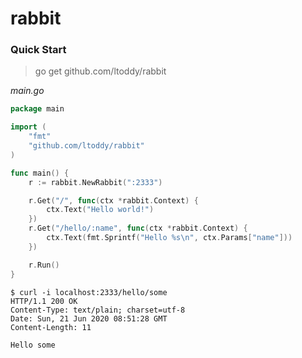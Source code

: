 # rabbit


### Quick Start

> go get github.com/ltoddy/rabbit 

*main.go*

```go
package main

import (
	"fmt"
	"github.com/ltoddy/rabbit"
)

func main() {
	r := rabbit.NewRabbit(":2333")

	r.Get("/", func(ctx *rabbit.Context) {
		ctx.Text("Hello world!")
	})
	r.Get("/hello/:name", func(ctx *rabbit.Context) {
		ctx.Text(fmt.Sprintf("Hello %s\n", ctx.Params["name"]))
	})

	r.Run()
}
```

```
$ curl -i localhost:2333/hello/some
HTTP/1.1 200 OK
Content-Type: text/plain; charset=utf-8
Date: Sun, 21 Jun 2020 08:51:28 GMT
Content-Length: 11

Hello some
```
